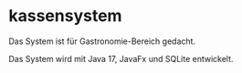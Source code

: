 # kassensystem
Das System ist für Gastronomie-Bereich gedacht.

Das System wird mit Java 17, JavaFx und SQLite entwickelt. 
